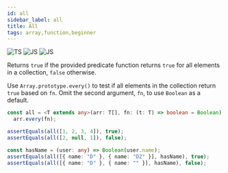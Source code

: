 ```yaml
---
id: all
sidebar_label: all
title: All
tags: array,function,beginner
---
```


![TS](https://img.shields.io/badge/supports-typescript-blue.svg?style=flat-square)
![JS](https://img.shields.io/badge/supports-javascript-yellow.svg?style=flat-square)
![JS](https://img.shields.io/badge/supports-deno-green.svg?style=flat-square)

Returns `true` if the provided predicate function returns `true` for all elements in a collection, `false` otherwise.

Use `Array.prototype.every()` to test if all elements in the collection return `true` based on `fn`.
Omit the second argument, `fn`, to use `Boolean` as a default.

```ts
const all = <T extends any>(arr: T[], fn: (t: T) => boolean = Boolean) =>
  arr.every(fn);
```

```ts
assertEquals(all([1, 2, 3, 4]), true);
assertEquals(all([2, null, 1]), false);

const hasName = (user: any) => Boolean(user.name);
assertEquals(all([{ name: "D" }, { name: "D2" }], hasName), true);
assertEquals(all([{ name: "D" }, { name: "" }], hasName), false);
```
